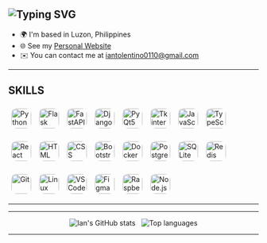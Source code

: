 <!-- HEADER -->
<div align="left">
  <h2 align="left">
    <img src="https://readme-typing-svg.demolab.com?font=Fira+Code&size=28&duration=2500&pause=500&color=00BFFF&vCenter=true&width=500&lines=Full-Stack+Developer;Python+Automation+Engineer;AI-Powered+App+Builder;Open-Source+Enthusiast" alt="Typing SVG" />
  </h2>
</div>


<ul>
  <li>🌍 I'm based in Luzon, Philippines</li>
  <li>🌐 See my <a href="https://iantolentino.github.io/Dev/" target="_blank">Personal Website</a></li>
  <li>✉️ You can contact me at <a href="mailto:iantolentino0110@gmail.com">iantolentino0110@gmail.com</a></li>
</ul>

---

## SKILLS

<!-- Skill badges grid -->
<p>
<!-- Row 1 -->
<img src="https://img.shields.io/badge/-Python-3776AB?style=for-the-badge&logo=python&logoColor=white" alt="Python" height="40" style="margin:6px; border-radius:10px;" />
<img src="https://img.shields.io/badge/-Flask-000000?style=for-the-badge&logo=flask&logoColor=white" alt="Flask" height="40" style="margin:6px; border-radius:10px;" />
<img src="https://img.shields.io/badge/-FastAPI-009688?style=for-the-badge&logo=fastapi&logoColor=white" alt="FastAPI" height="40" style="margin:6px; border-radius:10px;" />
<img src="https://img.shields.io/badge/-Django-092E20?style=for-the-badge&logo=django&logoColor=white" alt="Django" height="40" style="margin:6px; border-radius:10px;" />
<img src="https://img.shields.io/badge/-PyQt5-2b2b2b?style=for-the-badge&logo=qt&logoColor=white" alt="PyQt5" height="40" style="margin:6px; border-radius:10px;" />
<img src="https://img.shields.io/badge/-Tkinter-2b2b2b?style=for-the-badge&logo=python&logoColor=white" alt="Tkinter" height="40" style="margin:6px; border-radius:10px;" />
<img src="https://img.shields.io/badge/-JavaScript-F7DF1E?style=for-the-badge&logo=javascript&logoColor=black" alt="JavaScript" height="40" style="margin:6px; border-radius:10px;" />
<img src="https://img.shields.io/badge/-TypeScript-3178C6?style=for-the-badge&logo=typescript&logoColor=white" alt="TypeScript" height="40" style="margin:6px; border-radius:10px;" />
</p>

<p>
<!-- Row 2 -->
<img src="https://img.shields.io/badge/-React-61DAFB?style=for-the-badge&logo=react&logoColor=black" alt="React" height="40" style="margin:6px; border-radius:10px;" />
<img src="https://img.shields.io/badge/-HTML5-E34F26?style=for-the-badge&logo=html5&logoColor=white" alt="HTML" height="40" style="margin:6px; border-radius:10px;" />
<img src="https://img.shields.io/badge/-CSS3-1572B6?style=for-the-badge&logo=css3&logoColor=white" alt="CSS" height="40" style="margin:6px; border-radius:10px;" />
<img src="https://img.shields.io/badge/-Bootstrap-7952B3?style=for-the-badge&logo=bootstrap&logoColor=white" alt="Bootstrap" height="40" style="margin:6px; border-radius:10px;" />
<img src="https://img.shields.io/badge/-Docker-2496ED?style=for-the-badge&logo=docker&logoColor=white" alt="Docker" height="40" style="margin:6px; border-radius:10px;" />
<img src="https://img.shields.io/badge/-Postgres-316192?style=for-the-badge&logo=postgresql&logoColor=white" alt="Postgres" height="40" style="margin:6px; border-radius:10px;" />
<img src="https://img.shields.io/badge/-SQLite-003B57?style=for-the-badge&logo=sqlite&logoColor=white" alt="SQLite" height="40" style="margin:6px; border-radius:10px;" />
<img src="https://img.shields.io/badge/-Redis-DC382D?style=for-the-badge&logo=redis&logoColor=white" alt="Redis" height="40" style="margin:6px; border-radius:10px;" />
</p>

<p>
<!-- Row 3 -->
<img src="https://img.shields.io/badge/-Git-F05032?style=for-the-badge&logo=git&logoColor=white" alt="Git" height="40" style="margin:6px; border-radius:10px;" />
<img src="https://img.shields.io/badge/-Linux-FCC624?style=for-the-badge&logo=linux&logoColor=black" alt="Linux" height="40" style="margin:6px; border-radius:10px;" />
<img src="https://img.shields.io/badge/-VSCode-007ACC?style=for-the-badge&logo=visualstudiocode&logoColor=white" alt="VSCode" height="40" style="margin:6px; border-radius:10px;" />
<img src="https://img.shields.io/badge/-Figma-F24E1E?style=for-the-badge&logo=figma&logoColor=white" alt="Figma" height="40" style="margin:6px; border-radius:10px;" />
<img src="https://img.shields.io/badge/-RaspberryPi-C51A4A?style=for-the-badge&logo=raspberrypi&logoColor=white" alt="Raspberry Pi" height="40" style="margin:6px; border-radius:10px;" />
<img src="https://img.shields.io/badge/-Node.js-339933?style=for-the-badge&logo=node.js&logoColor=white" alt="Node.js" height="40" style="margin:6px; border-radius:10px;" />
</p>

---

<hr/>

<!-- STATS -->
<p align="center">
  <img alt="Ian's GitHub stats" src="https://github-readme-stats.vercel.app/api?username=iantolentino&show_icons=true&theme=radical" />
  &nbsp;
  <img alt="Top languages" src="https://github-readme-stats.vercel.app/api/top-langs?username=iantolentino&layout=compact&theme=radical" />
</p>

---

